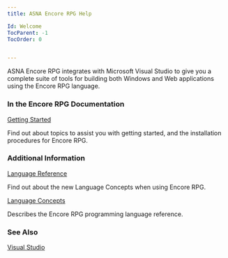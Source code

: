 ```yaml
---
title: ASNA Encore RPG Help

Id: Welcome
TocParent: -1
TocOrder: 0


---
```


ASNA Encore RPG integrates with Microsoft Visual Studio to give you a complete suite of tools for building both Windows and Web applications using the Encore RPG language. 

### In the Encore RPG Documentation

[Getting Started](ecrGettingStartedMain.html)

Find out about topics to assist you with getting started, and
                    the installation procedures for Encore RPG.


### Additional Information

[Language Reference](ecrLrfLangRefMain.html)

Find out about the new Language Concepts when using Encore RPG.

[Language Concepts](ecrConLanguageConceptsMain.html)

Describes the Encore RPG programming language reference.


### See Also
[Visual Studio](VisualStudioMain.html) 
